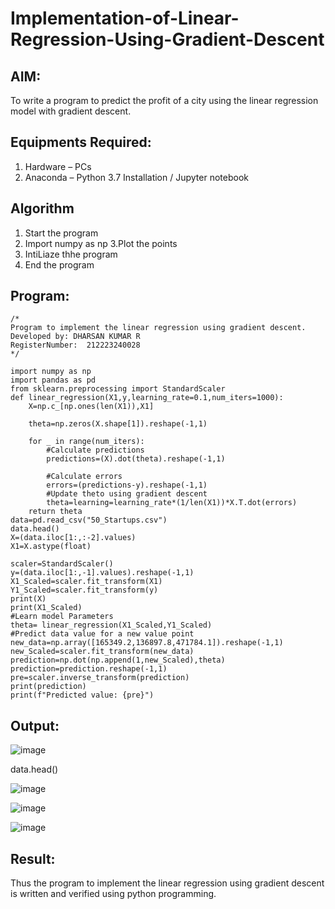 # Implementation-of-Linear-Regression-Using-Gradient-Descent

## AIM:
To write a program to predict the profit of a city using the linear regression model with gradient descent.

## Equipments Required:
1. Hardware – PCs
2. Anaconda – Python 3.7 Installation / Jupyter notebook

## Algorithm
1. Start the program
2. Import numpy as np
3.Plot the points
4. IntiLiaze thhe program
5. End the program

## Program:
```
/*
Program to implement the linear regression using gradient descent.
Developed by: DHARSAN KUMAR R
RegisterNumber:  212223240028
*/
```
```
import numpy as np 
import pandas as pd
from sklearn.preprocessing import StandardScaler
def linear_regression(X1,y,learning_rate=0.1,num_iters=1000):
    X=np.c_[np.ones(len(X1)),X1]
    
    theta=np.zeros(X.shape[1]).reshape(-1,1)
    
    for _ in range(num_iters):
        #Calculate predictions
        predictions=(X).dot(theta).reshape(-1,1)
        
        #Calculate errors
        errors=(predictions-y).reshape(-1,1)
        #Update theto using gradient descent
        theta=learning=learning_rate*(1/len(X1))*X.T.dot(errors)
    return theta
data=pd.read_csv("50_Startups.csv")
data.head()
X=(data.iloc[1:,:-2].values)
X1=X.astype(float)

scaler=StandardScaler()
y=(data.iloc[1:,-1].values).reshape(-1,1)
X1_Scaled=scaler.fit_transform(X1)
Y1_Scaled=scaler.fit_transform(y)
print(X)
print(X1_Scaled)
#Learn model Parameters
theta= linear_regression(X1_Scaled,Y1_Scaled)
#Predict data value for a new value point
new_data=np.array([165349.2,136897.8,471784.1]).reshape(-1,1)
new_Scaled=scaler.fit_transform(new_data)
prediction=np.dot(np.append(1,new_Scaled),theta)
prediction=prediction.reshape(-1,1)
pre=scaler.inverse_transform(prediction)
print(prediction)
print(f"Predicted value: {pre}")
```


## Output:
![image](https://github.com/AkilaMohan/Implementation-of-Linear-Regression-Using-Gradient-Descent/assets/147139828/86847e3e-f376-4b19-9774-de6ad2d13150)

data.head()

![image](https://github.com/AkilaMohan/Implementation-of-Linear-Regression-Using-Gradient-Descent/assets/147139828/5a9f6a4c-cf92-4bca-a3b5-792fb7f02f8c)

![image](https://github.com/AkilaMohan/Implementation-of-Linear-Regression-Using-Gradient-Descent/assets/147139828/d5668a06-fd6e-4895-a449-4692870177b1)

![image](https://github.com/AkilaMohan/Implementation-of-Linear-Regression-Using-Gradient-Descent/assets/147139828/ed5fdcf3-1d41-4224-bb4a-7abca0b2fd54)

## Result:
Thus the program to implement the linear regression using gradient descent is written and verified using python programming.
